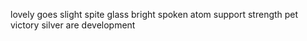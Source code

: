 lovely goes slight spite glass bright spoken atom support strength pet victory silver are development